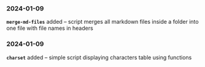 ### 2024-01-09
**`merge-md-files`** added – script merges all markdown files inside a folder into one file with file names in headers
### 2024-01-09
**`charset`** added – simple script displaying characters table using functions
